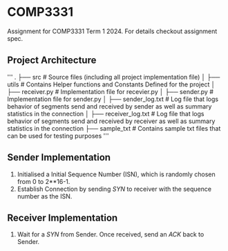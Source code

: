 # COMP3331

Assignment for COMP3331 Term 1 2024. For details checkout assignment spec.

## Project Architecture

'''
.
├── src                     # Source files (including all project implementation file)
│    ├──  utils             # Contains Helper functions and Constants Defined for the project
│    ├──  receiver.py       # Implementation file for recevier.py
│    ├──  sender.py         # Implementation file for sender.py
│    ├──  sender_log.txt    # Log file that logs behavior of segments send and received by sender as well as summary statistics in the connection
│    ├──  receiver_log.txt  # Log file that logs behavior of segments send and received by receiver as well as summary statistics in the connection
├── sample_txt              # Contains sample txt files that can be used for testing purposes
'''



## Sender Implementation
1. Initialised a Initial Sequence Number (ISN), which is randomly chosen from 0 to 2**16-1. 
2. Establish Connection by sending *SYN* to receiver with the sequence number as the ISN.

## Receiver Implementation
1. Wait for a *SYN* from Sender. Once received, send an *ACK* back to Sender.
